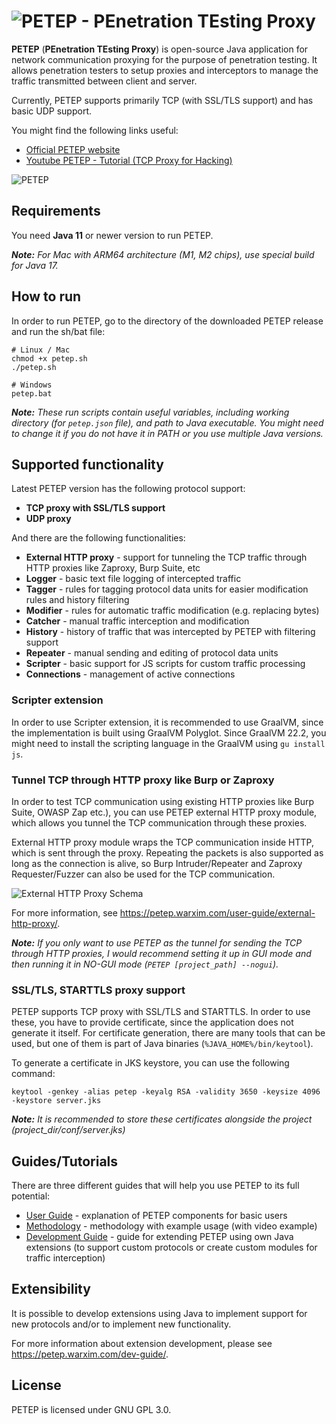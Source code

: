 # ![PETEP - PEnetration TEsting Proxy](https://petep.warxim.com/img/logo.png)
**PETEP** (**PEnetration TEsting Proxy**) is open-source Java application for network communication proxying for the purpose of penetration testing. It allows penetration testers to setup proxies and interceptors to manage the traffic transmitted between client and server.

Currently, PETEP supports primarily TCP (with SSL/TLS support) and has basic UDP support.

You might find the following links useful:
- [Official PETEP website](https://petep.warxim.com/)
- [Youtube PETEP - Tutorial (TCP Proxy for Hacking)](https://www.youtube.com/watch?v=DPXEPLYttgQ)

![PETEP](https://petep.warxim.com/img/screenshots/7.png)

## Requirements
You need **Java 11** or newer version to run PETEP.

***Note:** For Mac with ARM64 architecture (M1, M2 chips), use special build for Java 17.*

## How to run
In order to run PETEP, go to the directory of the downloaded PETEP release and run the sh/bat file:
```shell
# Linux / Mac
chmod +x petep.sh
./petep.sh

# Windows
petep.bat
```

***Note:** These run scripts contain useful variables, 
including working directory (for `petep.json` file), and path to Java executable. 
You might need to change it if you do not have it in PATH or you use multiple Java versions.*

## Supported functionality
Latest PETEP version has the following protocol support:
- **TCP proxy with SSL/TLS support**
- **UDP proxy**

And there are the following functionalities:
- **External HTTP proxy** - support for tunneling the TCP traffic through HTTP proxies like Zaproxy, Burp Suite, etc
- **Logger** - basic text file logging of intercepted traffic
- **Tagger** - rules for tagging protocol data units for easier modification rules and history filtering
- **Modifier** - rules for automatic traffic modification (e.g. replacing bytes)
- **Catcher** - manual traffic interception and modification
- **History** - history of traffic that was intercepted by PETEP with filtering support
- **Repeater** - manual sending and editing of protocol data units
- **Scripter** - basic support for JS scripts for custom traffic processing
- **Connections** - management of active connections

### Scripter extension
In order to use Scripter extension, it is recommended to use GraalVM, since the implementation is built
using GraalVM Polyglot. Since GraalVM 22.2, you might need to install the scripting language in the GraalVM using
`gu install js`.

### Tunnel TCP through HTTP proxy like Burp or Zaproxy
In order to test TCP communication using existing HTTP proxies like Burp Suite, OWASP Zap etc.),
you can use PETEP external HTTP proxy module, which allows you tunnel the TCP communication through these proxies.

External HTTP proxy module wraps the TCP communication inside HTTP, which is sent through the proxy.
Repeating the packets is also supported as long as the connection is alive, so Burp Intruder/Repeater and Zaproxy Requester/Fuzzer
can also be used for the TCP communication.

![External HTTP Proxy Schema](https://petep.warxim.com/img/user-guide/ehttpp.png)

For more information, see https://petep.warxim.com/user-guide/external-http-proxy/.

***Note:** If you only want to use PETEP as the tunnel for sending the TCP through HTTP proxies,
I would recommend setting it up in GUI mode and then running it in NO-GUI mode (`PETEP [project_path] --nogui`).*

### SSL/TLS, STARTTLS proxy support
PETEP supports TCP proxy with SSL/TLS and STARTTLS. In order to use these, you have to provide certificate,
since the application does not generate it itself. For certificate generation, there are many tools that can be used,
but one of them is part of Java binaries (`%JAVA_HOME%/bin/keytool`).

To generate a certificate in JKS keystore, you can use the following command:

```shell
keytool -genkey -alias petep -keyalg RSA -validity 3650 -keysize 4096 -keystore server.jks
```

***Note:** It is recommended to store these certificates alongside the project (project_dir/conf/server.jks)*

## Guides/Tutorials
There are three different guides that will help you use PETEP to its full potential:
- [User Guide](https://petep.warxim.com/user-guide/) - explanation of PETEP components for basic users
- [Methodology](https://petep.warxim.com/methodology/) - methodology with example usage (with video example)
- [Development Guide](https://petep.warxim.com/dev-guide/) - guide for extending PETEP using own Java extensions
  (to support custom protocols or create custom modules for traffic interception)

## Extensibility
It is possible to develop extensions using Java to implement support for new protocols and/or to implement new functionality. 

For more information about extension development, please see https://petep.warxim.com/dev-guide/.

## License
PETEP is licensed under GNU GPL 3.0.
